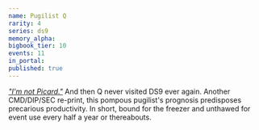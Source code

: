 ```yaml
---
name: Pugilist Q
rarity: 4
series: ds9
memory_alpha:
bigbook_tier: 10
events: 11
in_portal:
published: true
---
```


[_"I'm not Picard."_](https://www.youtube.com/watch?v=Etc8qdqiR5k) And then Q never visited DS9 ever again. Another CMD/DIP/SEC re-print, this pompous pugilist's prognosis predisposes precarious productivity. In short, bound for the freezer and unthawed for event use every half a year or thereabouts.
